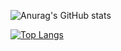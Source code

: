 ![Anurag's GitHub stats](https://github-readme-stats.vercel.app/api?username=BekzodDevv&show_icons=true&theme=chartreuse-dark)




[![Top Langs](https://github-readme-stats.vercel.app/api/top-langs/?username=BekzodDevv&layout=compact&theme=chartreuse-dark)](https://github.com/anuraghazra/github-readme-stats)





